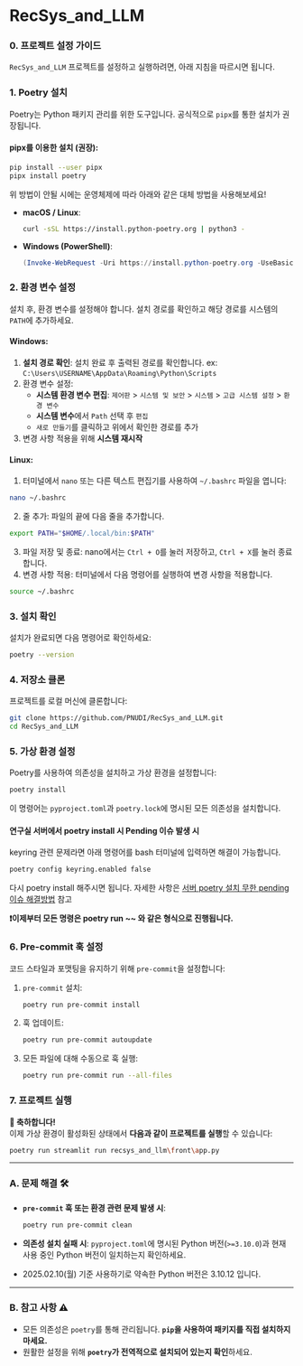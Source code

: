 # RecSys\_and\_LLM

### 0. 프로젝트 설정 가이드

`RecSys_and_LLM` 프로젝트를 설정하고 실행하려면, 아래 지침을 따르시면 됩니다.

### 1. Poetry 설치

Poetry는 Python 패키지 관리를 위한 도구입니다. 공식적으로 `pipx`를 통한 설치가 권장됩니다. 

#### pipx를 이용한 설치 (권장):

  ```bash
  pip install --user pipx 
  pipx install poetry
  ```

위 방법이 안될 시에는 운영체제에 따라 아래와 같은 대체 방법을 사용해보세요!

- **macOS / Linux**:

  ```bash
  curl -sSL https://install.python-poetry.org | python3 -
  ```

- **Windows (PowerShell)**:

  ```powershell
  (Invoke-WebRequest -Uri https://install.python-poetry.org -UseBasicParsing).Content | python -
  ```


### 2. 환경 변수 설정
설치 후, 환경 변수를 설정해야 합니다. 설치 경로를 확인하고 해당 경로를 시스템의 `PATH`에 추가하세요. 

#### Windows:
1. **설치 경로 확인**: 설치 완료 후 출력된 경로를 확인합니다. ex: `C:\Users\USERNAME\AppData\Roaming\Python\Scripts`
2. 환경 변수 설정:
   - **시스템 환경 변수 편집**: `제어판` > `시스템 및 보안` > `시스템` > `고급 시스템 설정` > `환경 변수`
   - **시스템 변수**에서 `Path` 선택 후 `편집`
   - `새로 만들기`를 클릭하고 위에서 확인한 경로를 추가
3. 변경 사항 적용을 위해 **시스템 재시작**

#### Linux:
1. 터미널에서 `nano` 또는 다른 텍스트 편집기를 사용하여 `~/.bashrc` 파일을 엽니다:
```bash
nano ~/.bashrc
```
2. 줄 추가: 파일의 끝에 다음 줄을 추가합니다.  
```bash
export PATH="$HOME/.local/bin:$PATH"
```
3. 파일 저장 및 종료: nano에서는 `Ctrl + O`를 눌러 저장하고, `Ctrl + X`를 눌러 종료합니다.
4. 변경 사항 적용: 터미널에서 다음 명령어를 실행하여 변경 사항을 적용합니다.
```bash
source ~/.bashrc
```

### 3. 설치 확인
설치가 완료되면 다음 명령어로 확인하세요:

```bash
poetry --version
```

### 4. 저장소 클론

프로젝트를 로컬 머신에 클론합니다:

```bash
git clone https://github.com/PNUDI/RecSys_and_LLM.git
cd RecSys_and_LLM
```

### 5. 가상 환경 설정

Poetry를 사용하여 의존성을 설치하고 가상 환경을 설정합니다:

```bash
poetry install
```

이 명령어는 `pyproject.toml`과 `poetry.lock`에 명시된 모든 의존성을 설치합니다. 

#### 연구실 서버에서 poetry install 시 Pending 이슈 발생 시 
keyring 관련 문제라면
아래 명령어를 bash 터미널에 입력하면 해결이 가능합니다.  

```bash
poetry config keyring.enabled false
```

다시 poetry install 해주시면 됩니다. 
자세한 사항은 [서버 poetry 설치 무한 pending 이슈 해결방법](https://velog.io/@diluny/%EC%84%9C%EB%B2%84-poetry-%EC%84%A4%EC%B9%98-%EB%AC%B4%ED%95%9C-pending-%EC%9D%B4%EC%8A%88-%ED%95%B4%EA%B2%B0%EB%B0%A9%EB%B2%95) 참고


**❗이제부터 모든 명령은 poetry run ~~ 와 같은 형식으로 진행됩니다.**



### 6. Pre-commit 훅 설정

코드 스타일과 포맷팅을 유지하기 위해 `pre-commit`을 설정합니다:

1. `pre-commit` 설치:

   ```bash
   poetry run pre-commit install
   ```

2. 훅 업데이트:

   ```bash
   poetry run pre-commit autoupdate
   ```

3. 모든 파일에 대해 수동으로 훅 실행:

   ```bash
   poetry run pre-commit run --all-files
   ```



### 7. 프로젝트 실행

**🥳 축하합니다!**  
이제 가상 환경이 활성화된 상태에서 **다음과 같이 프로젝트를 실행**할 수 있습니다:

```bash
poetry run streamlit run recsys_and_llm\front\app.py
```

---

### A. 문제 해결 🛠️

- **`pre-commit` 훅 또는 환경 관련 문제 발생 시**:

  ```bash
  poetry run pre-commit clean
  ```

- **의존성 설치 실패 시**: `pyproject.toml`에 명시된 Python 버전(`>=3.10.0`)과 현재 사용 중인 Python 버전이 일치하는지 확인하세요.
- 2025.02.10(월) 기준 사용하기로 약속한 Python 버전은 3.10.12 입니다.

---

### B. 참고 사항 ⚠️

- 모든 의존성은 `poetry`를 통해 관리됩니다. **`pip`을 사용하여 패키지를 직접 설치하지 마세요.**
- 원활한 설정을 위해 **`poetry`가 전역적으로 설치되어 있는지 확인**하세요.

